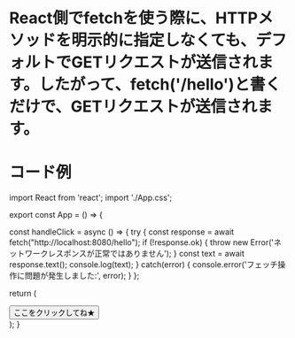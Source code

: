 # React側でfetchを使う際に、HTTPメソッドを明示的に指定しなくても、デフォルトでGETリクエストが送信されます。したがって、fetch('/hello')と書くだけで、GETリクエストが送信されます。


# コード例
import React from 'react';
import './App.css';

export const App = () => {

  const handleClick = async () => {
    try {
      const response = await fetch("http://localhost:8080/hello");
      if (!response.ok) {
        throw new Error('ネットワークレスポンスが正常ではありません');
      }
      const text = await response.text();
      console.log(text);
    } catch(error) {
      console.error('フェッチ操作に問題が発生しました:', error);
    }
  };

  return (
    <div>
      <button
        className='button'
        onClick={handleClick}
      >
        ここをクリックしてね★
      </button>
    </div>
  );
}
